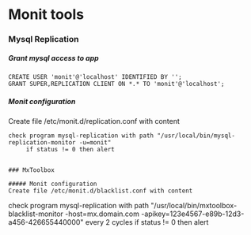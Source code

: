 
# Monit tools

### Mysql Replication

##### Grant mysql access to app
```
CREATE USER 'monit'@'localhost' IDENTIFIED BY '';
GRANT SUPER,REPLICATION CLIENT ON *.* TO 'monit'@'localhost';
```

##### Monit configuration
Create file /etc/monit.d/replication.conf with content
```
check program mysql-replication with path "/usr/local/bin/mysql-replication-monitor -u=monit"
     if status != 0 then alert


### MxToolbox

##### Monit configuration
Create file /etc/monit.d/blacklist.conf with content
```
check program mysql-replication with path "/usr/local/bin/mxtoolbox-blacklist-monitor -host=mx.domain.com -apikey=123e4567-e89b-12d3-a456-426655440000" every 2 cycles
     if status != 0 then alert

